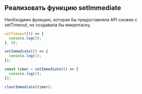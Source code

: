 ## Реализовать функцию setImmediate

Необходимо функцию, которая бы предоставляла API схожее с setTimeout, но создавала бы микротаску.

```js
setTimeout(() => {
  console.log(3);
}, 0);

setImmediate(() => {
  console.log(1);
});

const timer = setImmediate(() => {
  console.log(2);
});

clearImmediate(timer);
```
